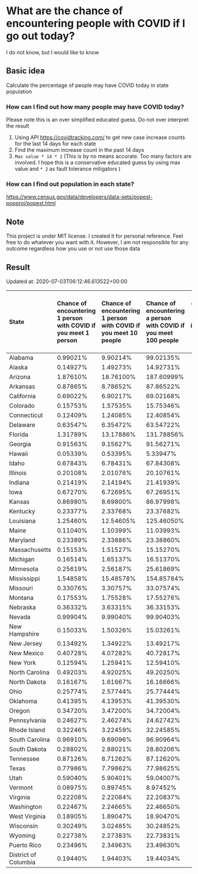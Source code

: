 # What are the chance of encountering people with COVID if I go out today?
I do not know, but I would like to know

## Basic idea
Calculate the percentage of people may have COVID today in state population

### How can I find out how many people may have COVID today?
Please note this is an over simplified educated guess. Do not over interpret the result 
1. Using API https://covidtracking.com/ to get new case increase counts for the last 14 days for each state
2. Find the maximum increase count in the past 14 days
3. `Max value * 14 * 2` (This is by no means accurate. Too many factors are involved. I hope this is a conservative educated guess by using max value and `* 2` as fault tolerance mitigators ) 

### How can I find out population in each state?
https://www.census.gov/data/developers/data-sets/popest-popproj/popest.html

## Note
This project is under MIT license. I created it for personal reference. Feel free to do whatever you want with it. However, I am not responsible for any outcome regardless how you use or not use those data 

## Result

 Updated at: 2020-07-03T06:12:46.613522+00:00

| State                | Chance of encountering 1 person with COVID if you meet 1 person   | Chance of encountering 1 person with COVID if you meet 10 people   | Chance of encountering a person with COVID if you meet 100 people   |   Max count of new case increase in the past 14 days |   Estimated people count with COVID |
|:---------------------|:------------------------------------------------------------------|:-------------------------------------------------------------------|:--------------------------------------------------------------------|-----------------------------------------------------:|------------------------------------:|
| Alabama              | 0.99021%                                                          | 9.90214%                                                           | 99.02135%                                                           |                                                 1734 |                               48552 |
| Alaska               | 0.14927%                                                          | 1.49273%                                                           | 14.92731%                                                           |                                                   39 |                                1092 |
| Arizona              | 1.87610%                                                          | 18.76100%                                                          | 187.60999%                                                          |                                                 4877 |                              136556 |
| Arkansas             | 0.87865%                                                          | 8.78652%                                                           | 87.86522%                                                           |                                                  947 |                               26516 |
| California           | 0.69022%                                                          | 6.90217%                                                           | 69.02168%                                                           |                                                 9740 |                              272720 |
| Colorado             | 0.15753%                                                          | 1.57535%                                                           | 15.75346%                                                           |                                                  324 |                                9072 |
| Connecticut          | 0.12409%                                                          | 1.24085%                                                           | 12.40854%                                                           |                                                  158 |                                4424 |
| Delaware             | 0.63547%                                                          | 6.35472%                                                           | 63.54722%                                                           |                                                  221 |                                6188 |
| Florida              | 1.31789%                                                          | 13.17886%                                                          | 131.78856%                                                          |                                                10109 |                              283052 |
| Georgia              | 0.91563%                                                          | 9.15627%                                                           | 91.56271%                                                           |                                                 3472 |                               97216 |
| Hawaii               | 0.05339%                                                          | 0.53395%                                                           | 5.33947%                                                            |                                                   27 |                                 756 |
| Idaho                | 0.67843%                                                          | 6.78431%                                                           | 67.84308%                                                           |                                                  433 |                               12124 |
| Illinois             | 0.20108%                                                          | 2.01076%                                                           | 20.10761%                                                           |                                                  910 |                               25480 |
| Indiana              | 0.21419%                                                          | 2.14194%                                                           | 21.41939%                                                           |                                                  515 |                               14420 |
| Iowa                 | 0.67270%                                                          | 6.72695%                                                           | 67.26951%                                                           |                                                  758 |                               21224 |
| Kansas               | 0.86980%                                                          | 8.69800%                                                           | 86.97998%                                                           |                                                  905 |                               25340 |
| Kentucky             | 0.23377%                                                          | 2.33768%                                                           | 23.37682%                                                           |                                                  373 |                               10444 |
| Louisiana            | 1.25460%                                                          | 12.54605%                                                          | 125.46050%                                                          |                                                 2083 |                               58324 |
| Maine                | 0.11040%                                                          | 1.10399%                                                           | 11.03993%                                                           |                                                   53 |                                1484 |
| Maryland             | 0.23389%                                                          | 2.33886%                                                           | 23.38860%                                                           |                                                  505 |                               14140 |
| Massachusetts        | 0.15153%                                                          | 1.51527%                                                           | 15.15270%                                                           |                                                  373 |                               10444 |
| Michigan             | 0.16514%                                                          | 1.65137%                                                           | 16.51370%                                                           |                                                  589 |                               16492 |
| Minnesota            | 0.25619%                                                          | 2.56187%                                                           | 25.61869%                                                           |                                                  516 |                               14448 |
| Mississippi          | 1.54858%                                                          | 15.48578%                                                          | 154.85784%                                                          |                                                 1646 |                               46088 |
| Missouri             | 0.33076%                                                          | 3.30757%                                                           | 33.07574%                                                           |                                                  725 |                               20300 |
| Montana              | 0.17553%                                                          | 1.75528%                                                           | 17.55276%                                                           |                                                   67 |                                1876 |
| Nebraska             | 0.36332%                                                          | 3.63315%                                                           | 36.33153%                                                           |                                                  251 |                                7028 |
| Nevada               | 0.99904%                                                          | 9.99040%                                                           | 99.90403%                                                           |                                                 1099 |                               30772 |
| New Hampshire        | 0.15033%                                                          | 1.50326%                                                           | 15.03261%                                                           |                                                   73 |                                2044 |
| New Jersey           | 0.13492%                                                          | 1.34922%                                                           | 13.49217%                                                           |                                                  428 |                               11984 |
| New Mexico           | 0.40728%                                                          | 4.07282%                                                           | 40.72817%                                                           |                                                  305 |                                8540 |
| New York             | 0.12594%                                                          | 1.25941%                                                           | 12.59410%                                                           |                                                  875 |                               24500 |
| North Carolina       | 0.49203%                                                          | 4.92025%                                                           | 49.20250%                                                           |                                                 1843 |                               51604 |
| North Dakota         | 0.16167%                                                          | 1.61667%                                                           | 16.16666%                                                           |                                                   44 |                                1232 |
| Ohio                 | 0.25774%                                                          | 2.57744%                                                           | 25.77444%                                                           |                                                 1076 |                               30128 |
| Oklahoma             | 0.41395%                                                          | 4.13953%                                                           | 41.39530%                                                           |                                                  585 |                               16380 |
| Oregon               | 0.34720%                                                          | 3.47200%                                                           | 34.72004%                                                           |                                                  523 |                               14644 |
| Pennsylvania         | 0.24627%                                                          | 2.46274%                                                           | 24.62742%                                                           |                                                 1126 |                               31528 |
| Rhode Island         | 0.32246%                                                          | 3.22459%                                                           | 32.24585%                                                           |                                                  122 |                                3416 |
| South Carolina       | 0.96910%                                                          | 9.69096%                                                           | 96.90964%                                                           |                                                 1782 |                               49896 |
| South Dakota         | 0.28802%                                                          | 2.88021%                                                           | 28.80206%                                                           |                                                   91 |                                2548 |
| Tennessee            | 0.87126%                                                          | 8.71262%                                                           | 87.12620%                                                           |                                                 2125 |                               59500 |
| Texas                | 0.77986%                                                          | 7.79862%                                                           | 77.98625%                                                           |                                                 8076 |                              226128 |
| Utah                 | 0.59040%                                                          | 5.90401%                                                           | 59.04007%                                                           |                                                  676 |                               18928 |
| Vermont              | 0.08975%                                                          | 0.89745%                                                           | 8.97452%                                                            |                                                   20 |                                 560 |
| Virginia             | 0.22208%                                                          | 2.22084%                                                           | 22.20837%                                                           |                                                  677 |                               18956 |
| Washington           | 0.22467%                                                          | 2.24665%                                                           | 22.46650%                                                           |                                                  611 |                               17108 |
| West Virginia        | 0.18905%                                                          | 1.89047%                                                           | 18.90470%                                                           |                                                  121 |                                3388 |
| Wisconsin            | 0.30249%                                                          | 3.02485%                                                           | 30.24852%                                                           |                                                  629 |                               17612 |
| Wyoming              | 0.22738%                                                          | 2.27383%                                                           | 22.73831%                                                           |                                                   47 |                                1316 |
| Puerto Rico          | 0.23496%                                                          | 2.34963%                                                           | 23.49630%                                                           |                                                  268 |                                7504 |
| District of Columbia | 0.19440%                                                          | 1.94403%                                                           | 19.44034%                                                           |                                                   49 |                                1372 |